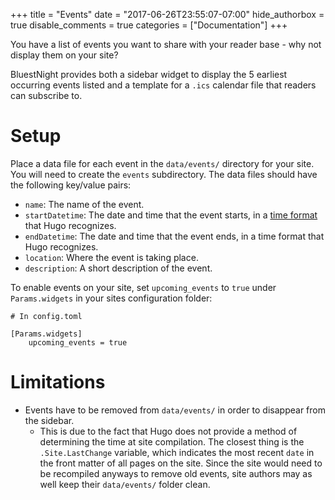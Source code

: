 +++
title = "Events"
date = "2017-06-26T23:55:07-07:00"
hide_authorbox = true
disable_comments = true
categories = ["Documentation"]
+++

You have a list of events you want to share with your reader base - why not display them on your site?

BluestNight provides both a sidebar widget to display the 5 earliest occurring events listed and a template for a `.ics` calendar file that readers can subscribe to.

<!--more-->

# Setup

Place a data file for each event in the `data/events/` directory for your site. You will need to create the `events` subdirectory. The data files should have the following key/value pairs:

- `name`: The name of the event.
- `startDatetime`: The date and time that the event starts, in a [time format](https://golang.org/pkg/time/) that Hugo recognizes.
- `endDatetime`: The date and time that the event ends, in a time format that Hugo recognizes.
- `location`: Where the event is taking place.
- `description`: A short description of the event.

To enable events on your site, set `upcoming_events` to `true` under `Params.widgets` in your sites configuration folder:

```
# In config.toml

[Params.widgets]
    upcoming_events = true
```

# Limitations

- Events have to be removed from `data/events/` in order to disappear from the sidebar.
  - This is due to the fact that Hugo does not provide a method of determining the time at site compilation. The closest thing is the `.Site.LastChange` variable, which indicates the most recent `date` in the front matter of all pages on the site. Since the site would need to be recompiled anyways to remove old events, site authors may as well keep their `data/events/` folder clean.
